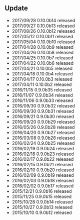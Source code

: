 ## Update
* 2017/09/28 0.10.0b14 released
* 2017/09/27 0.10.0b13 released
* 2017/08/26 0.10.0b12 released
* 2017/05/12 0.10.0b11 released
* 2017/05/04 0.10.0b10 released
* 2017/04/28 0.10.0b9 released
* 2017/04/26 0.10.0b8 released
* 2017/04/25 0.10.0b7 released
* 2017/04/22 0.10.0b6 released
* 2017/04/21 0.10.0b5 released
* 2017/04/18 0.10.0b4 released
* 2017/04/17 0.10.0b3 released
* 2017/04/11 0.10.0b2 released
* 2016/11/15 0.9.0b35 released
* 2016/11/07 0.9.0b34 released
* 2016/11/06 0.9.0b33 released
* 2016/09/30 0.9.0b32 released
* 2016/09/30 0.9.0b31 released
* 2016/09/21 0.9.0b30 released
* 2016/09/20 0.9.0b29 released
* 2016/05/26 0.9.0b28 released
* 2016/04/20 0.9.0b27 released
* 2016/03/08 0.9.0b26 released
* 2016/02/24 0.9.0b25 released
* 2016/02/19 0.9.0b24 released
* 2016/02/18 0.9.0b23 released
* 2016/02/17 0.9.0b22 released
* 2016/02/15 0.9.0b21 released
* 2016/02/10 0.9.0b20 released
* 2016/02/09 0.9.0b19 released
* 2016/02/03 0.9.0b18 released
* 2016/02/02 0.9.0b17 released
* 2015/12/21 0.9.0b16 released
* 2015/11/25 0.9.0b15 released
* 2015/10/28 0.9.0b14 released
* 2015/10/27 0.9.0b13 released
* 2015/10/10 0.9.0b12 released